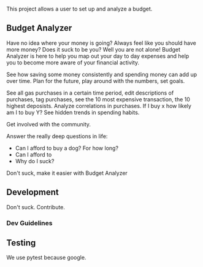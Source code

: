 This project allows a user to set up and analyze a budget.

## Budget Analyzer
Have no idea where your money is going? Always feel like you should have more money?
Does it suck to be you? Well you are not alone! Budget Analyzer is here to help you map out your day to day
expenses and help you to become more aware of your financial activity.

See how saving some money consistently and spending money
can add up over time. Plan for the future, play around with the numbers, set goals.

See all gas purchases in a certain time period, edit descriptions of purchases,
tag purchases, see the 10 most expensive transaction, the 10 highest deposists.
Analyze correlations in purchases. If I buy x how likely am I to buy Y?
See hidden trends in spending habits.

Get involved with the community. 

Answer the really deep questions in life:
- Can I afford to buy a dog? For how long?
- Can I afford to 
- Why do I suck?

Don't suck, make it easier with Budget Analyzer

## Development
Don't suck. Contribute.

### Dev Guidelines

## Testing
We use pytest because google.

